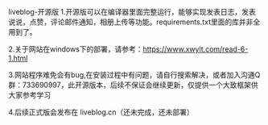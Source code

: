 liveblog-开源版
1.开源版可以在编译器里面完整运行，能够实现发表日志，发表说说，点赞，评论邮件通知，相册上传等功能。requirements.txt里面的库并非全用到了。

2.关于网站在windows下的部署，请参考：https://www.xwylt.com/read-6-1.html

3.网站程序难免会有bug,在安装过程中有问题，请自行搜索解决，或者加入沟通Q群：733690997，此开源版本，后续不保证会继续更新，仅提供一个大致框架供大家参考学习

4.后续正式版会发布在 liveblog.cn（还未完成，还未部署）

